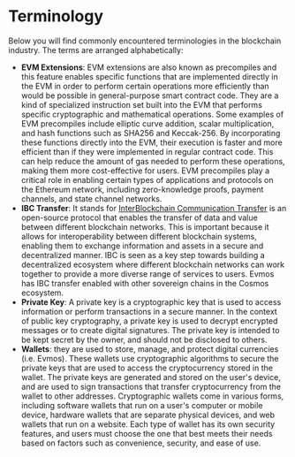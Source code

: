 # Terminology

Below you will find commonly encountered terminologies in the blockchain industry. The terms are arranged alphabetically:

- **EVM Extensions**: EVM extensions are also known as precompiles and this feature enables specific functions that are implemented directly in the EVM in order to perform certain operations more efficiently than would be possible in general-purpose smart contract code. They are a kind of specialized instruction set built into the EVM that performs specific cryptographic and mathematical operations. Some examples of EVM precompiles include elliptic curve addition, scalar multiplication, and hash functions such as SHA256 and Keccak-256.
By incorporating these functions directly into the EVM, their execution is faster and more efficient than if they were implemented in regular contract code. This can help reduce the amount of gas needed to perform these operations, making them more cost-effective for users. EVM precompiles play a critical role in enabling certain types of applications and protocols on the Ethereum network, including zero-knowledge proofs, payment channels, and state channel networks.
- **IBC Transfer**: It stands for [InterBlockchain Communication Transfer](https://github.com/cosmos/ibc) is an open-source protocol that enables the transfer of data and value between different blockchain networks. This is important because it allows for interoperability between different blockchain systems, enabling them to exchange information and assets in a secure and decentralized manner. IBC is seen as a key step towards building a decentralized ecosystem where different blockchain networks can work together to provide a more diverse range of services to users. Evmos has IBC transfer enabled with other sovereign chains in the Cosmos ecosystem.
- **Private Key**: A private key is a cryptographic key that is used to access information or perform transactions in a secure manner. In the context of public key cryptography, a private key is used to decrypt encrypted messages or to create digital signatures. The private key is intended to be kept secret by the owner, and should not be disclosed to others.
- **Wallets**: they are used to store, manage, and protect digital currencies (i.e. Evmos). These wallets use cryptographic algorithms to secure the private keys that are used to access the cryptocurrency stored in the wallet. The private keys are generated and stored on the user's device, and are used to sign transactions that transfer cryptocurrency from the wallet to other addresses. Cryptographic wallets come in various forms, including software wallets that run on a user's computer or mobile device, hardware wallets that are separate physical devices, and web wallets that run on a website. Each type of wallet has its own security features, and users must choose the one that best meets their needs based on factors such as convenience, security, and ease of use.
